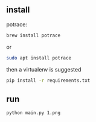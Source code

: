 ## install 

potrace:
```bash
brew install potrace
```
or
```bash
sudo apt install potrace
```
then a virtualenv is suggested
```bash
pip install -r requirements.txt
```

## run

```bash
python main.py 1.png
```